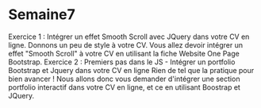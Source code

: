 # Semaine7
Exercice 1 : Intégrer un effet Smooth Scroll avec JQuery dans votre CV en ligne.  Donnons un peu de style à votre CV. Vous allez devoir intégrer un effet "Smooth Scroll" à votre CV en utilisant la fiche Website One Page Bootstrap.   Exercice 2 : Premiers pas dans le JS - Intégrer un portfolio Bootstrap et Jquery dans votre CV en ligne  Rien de tel que la pratique pour bien avancer ! Nous allons donc vous demander d'intégrer une section portfolio interactif dans votre CV en ligne, et ce en utilisant Boostrap et JQuery.
